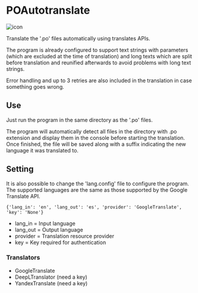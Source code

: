 # POAutotranslate
![icon](icon.ico)

 Translate the '.po' files automatically using translates APIs.

 The program is already configured to support text strings with parameters (which are excluded at the time of translation) and long texts which are split before translation and reunified afterwards to avoid problems with long text strings.

 Error handling and up to 3 retries are also included in the translation in case something goes wrong.

## Use
 Just run the program in the same directory as the '.po' files.
 
The program will automatically detect all files in the directory with .po extension and display them in the console before starting the translation. Once finished, the file will be saved along with a suffix indicating the new language it was translated to.

## Setting
 It is also possible to change the 'lang.config' file to configure the program. The supported languages are the same as those supported by the Google Translate API.

```
{'lang_in': 'en', 'lang_out': 'es', 'provider': 'GoogleTranslate', 'key': 'None'}
```
* lang_in = Input language
* lang_out = Output language
* provider = Translation resource provider
* key = Key required for authentication

### Translators
* GoogleTranslate
* DeepLTranslator (need a key)
* YandexTranslate (need a key)
